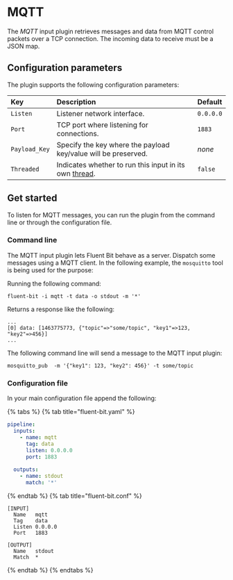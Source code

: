 # MQTT

The _MQTT_ input plugin retrieves messages and data from MQTT control packets over a TCP connection. The incoming data to receive must be a JSON map.

## Configuration parameters

The plugin supports the following configuration parameters:

| Key           | Description                                                                                             | Default   |
|:--------------|:--------------------------------------------------------------------------------------------------------|:----------|
| `Listen`      | Listener network interface.                                                                             | `0.0.0.0` |
| `Port`        | TCP port where listening for connections.                                                               | `1883`    |
| `Payload_Key` | Specify the key where the payload key/value will be preserved.                                          | _none_    |
| `Threaded`    | Indicates whether to run this input in its own [thread](../../administration/multithreading.md#inputs). | `false`   |

## Get started

To listen for MQTT messages, you can run the plugin from the command line or through the configuration file.

### Command line

The MQTT input plugin lets Fluent Bit behave as a server. Dispatch some messages using a MQTT client. In the following example, the `mosquitto` tool is being used for the purpose:

Running the following command:

```shell
fluent-bit -i mqtt -t data -o stdout -m '*'
```

Returns a response like the following:

```text
...
[0] data: [1463775773, {"topic"=>"some/topic", "key1"=>123, "key2"=>456}]
...
```

The following command line will send a message to the MQTT input plugin:

```shell
mosquitto_pub  -m '{"key1": 123, "key2": 456}' -t some/topic
```

### Configuration file

In your main configuration file append the following:

{% tabs %}
{% tab title="fluent-bit.yaml" %}

```yaml
pipeline:
  inputs:
    - name: mqtt
      tag: data
      listen: 0.0.0.0
      port: 1883
      
  outputs:
    - name: stdout
      match: '*'
```

{% endtab %}
{% tab title="fluent-bit.conf" %}

```text
[INPUT]
  Name   mqtt
  Tag    data
  Listen 0.0.0.0
  Port   1883

[OUTPUT]
  Name   stdout
  Match  *
```

{% endtab %}
{% endtabs %}